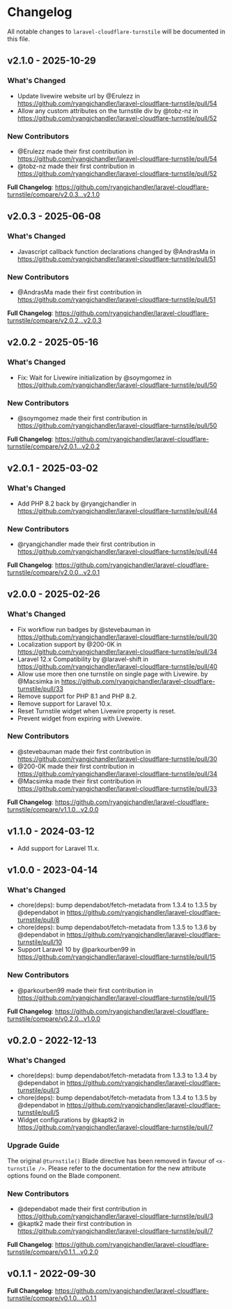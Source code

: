 # Changelog

All notable changes to `laravel-cloudflare-turnstile` will be documented in this file.

## v2.1.0 - 2025-10-29

### What's Changed

* Update livewire website url by @Erulezz in https://github.com/ryangjchandler/laravel-cloudflare-turnstile/pull/54
* Allow any custom attributes on the turnstile div by @tobz-nz in https://github.com/ryangjchandler/laravel-cloudflare-turnstile/pull/52

### New Contributors

* @Erulezz made their first contribution in https://github.com/ryangjchandler/laravel-cloudflare-turnstile/pull/54
* @tobz-nz made their first contribution in https://github.com/ryangjchandler/laravel-cloudflare-turnstile/pull/52

**Full Changelog**: https://github.com/ryangjchandler/laravel-cloudflare-turnstile/compare/v2.0.3...v2.1.0

## v2.0.3 - 2025-06-08

### What's Changed

* Javascript callback function declarations changed by @AndrasMa in https://github.com/ryangjchandler/laravel-cloudflare-turnstile/pull/51

### New Contributors

* @AndrasMa made their first contribution in https://github.com/ryangjchandler/laravel-cloudflare-turnstile/pull/51

**Full Changelog**: https://github.com/ryangjchandler/laravel-cloudflare-turnstile/compare/v2.0.2...v2.0.3

## v2.0.2 - 2025-05-16

### What's Changed

* Fix: Wait for Livewire initialization by @soymgomez in https://github.com/ryangjchandler/laravel-cloudflare-turnstile/pull/50

### New Contributors

* @soymgomez made their first contribution in https://github.com/ryangjchandler/laravel-cloudflare-turnstile/pull/50

**Full Changelog**: https://github.com/ryangjchandler/laravel-cloudflare-turnstile/compare/v2.0.1...v2.0.2

## v2.0.1 - 2025-03-02

### What's Changed

* Add PHP 8.2 back by @ryangjchandler in https://github.com/ryangjchandler/laravel-cloudflare-turnstile/pull/44

### New Contributors

* @ryangjchandler made their first contribution in https://github.com/ryangjchandler/laravel-cloudflare-turnstile/pull/44

**Full Changelog**: https://github.com/ryangjchandler/laravel-cloudflare-turnstile/compare/v2.0.0...v2.0.1

## v2.0.0 - 2025-02-26

### What's Changed

* Fix workflow run badges by @stevebauman in https://github.com/ryangjchandler/laravel-cloudflare-turnstile/pull/30
* Localization support by @200-0K in https://github.com/ryangjchandler/laravel-cloudflare-turnstile/pull/34
* Laravel 12.x Compatibility by @laravel-shift in https://github.com/ryangjchandler/laravel-cloudflare-turnstile/pull/40
* Allow use more then one turnstile on single page with Livewire. by @Macsimka in https://github.com/ryangjchandler/laravel-cloudflare-turnstile/pull/33
* Remove support for PHP 8.1 and PHP 8.2.
* Remove support for Laravel 10.x.
* Reset Turnstile widget when Livewire property is reset.
* Prevent widget from expiring with Livewire.

### New Contributors

* @stevebauman made their first contribution in https://github.com/ryangjchandler/laravel-cloudflare-turnstile/pull/30
* @200-0K made their first contribution in https://github.com/ryangjchandler/laravel-cloudflare-turnstile/pull/34
* @Macsimka made their first contribution in https://github.com/ryangjchandler/laravel-cloudflare-turnstile/pull/33

**Full Changelog**: https://github.com/ryangjchandler/laravel-cloudflare-turnstile/compare/v1.1.0...v2.0.0

## v1.1.0 - 2024-03-12

* Add support for Laravel 11.x.

## v1.0.0 - 2023-04-14

### What's Changed

- chore(deps): bump dependabot/fetch-metadata from 1.3.4 to 1.3.5 by @dependabot in https://github.com/ryangjchandler/laravel-cloudflare-turnstile/pull/8
- chore(deps): bump dependabot/fetch-metadata from 1.3.5 to 1.3.6 by @dependabot in https://github.com/ryangjchandler/laravel-cloudflare-turnstile/pull/10
- Support Laravel 10 by @parkourben99 in https://github.com/ryangjchandler/laravel-cloudflare-turnstile/pull/15

### New Contributors

- @parkourben99 made their first contribution in https://github.com/ryangjchandler/laravel-cloudflare-turnstile/pull/15

**Full Changelog**: https://github.com/ryangjchandler/laravel-cloudflare-turnstile/compare/v0.2.0...v1.0.0

## v0.2.0 - 2022-12-13

### What's Changed

- chore(deps): bump dependabot/fetch-metadata from 1.3.3 to 1.3.4 by @dependabot in https://github.com/ryangjchandler/laravel-cloudflare-turnstile/pull/3
- chore(deps): bump dependabot/fetch-metadata from 1.3.4 to 1.3.5 by @dependabot in https://github.com/ryangjchandler/laravel-cloudflare-turnstile/pull/5
- Widget configurations by @kaptk2 in https://github.com/ryangjchandler/laravel-cloudflare-turnstile/pull/7

### Upgrade Guide

The original `@turnstile()` Blade directive has been removed in favour of `<x-turnstile />`. Please refer to the documentation for the new attribute options found on the Blade component.

### New Contributors

- @dependabot made their first contribution in https://github.com/ryangjchandler/laravel-cloudflare-turnstile/pull/3
- @kaptk2 made their first contribution in https://github.com/ryangjchandler/laravel-cloudflare-turnstile/pull/7

**Full Changelog**: https://github.com/ryangjchandler/laravel-cloudflare-turnstile/compare/v0.1.1...v0.2.0

## v0.1.1 - 2022-09-30

**Full Changelog**: https://github.com/ryangjchandler/laravel-cloudflare-turnstile/compare/v0.1.0...v0.1.1
